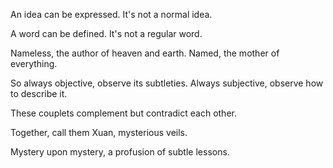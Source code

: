 An idea can be expressed.
It's not a normal idea.

A word can be defined.
It's not a regular word.

Nameless, the author of heaven and earth.
Named, the mother of everything.

So always objective, observe its subtleties.
Always subjective, observe how to describe it.

These couplets complement
but contradict each other.

Together, call them Xuan, mysterious veils.

Mystery upon mystery,
a profusion of subtle lessons.
